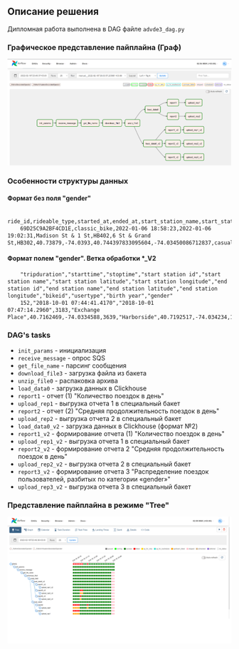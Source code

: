 ## Описание решения
Дипломная работа выполнена в DAG файле `advde3_dag.py`

### Графическое представление пайплайна (Граф)
![img_1.png](res/img_graph.png)

### Особенности структуры данных
#### Формат без поля "gender"
        ride_id,rideable_type,started_at,ended_at,start_station_name,start_station_id,end_station_name,end_station_id,start_lat,start_lng,end_lat,end_lng,member_casual
        69D25C9A2BF4CD1E,classic_bike,2022-01-06 18:58:23,2022-01-06 19:02:31,Madison St & 1 St,HB402,6 St & Grand St,HB302,40.73879,-74.0393,40.744397833095604,-74.03450086712837,casual

#### Формат полем "gender". Ветка обработки *_V2
        "tripduration","starttime","stoptime","start station id","start station name","start station latitude","start station longitude","end station id","end station name","end station latitude","end station longitude","bikeid","usertype","birth year","gender"
        152,"2018-10-01 07:44:41.4170","2018-10-01 07:47:14.2960",3183,"Exchange Place",40.7162469,-74.0334588,3639,"Harborside",40.7192517,-74.034234,15302,"Subscriber",1971,2


### DAG's tasks
- `init_params` - инициализация
- `receive_message` - опрос SQS
- `get_file_name` - парсинг сообщения
- `download_file3` - загрузка файла из бакета
- `unzip_file0` - распаковка архива
- `load_data0` - загрузка данных в Clickhouse
- `report1` - отчет (1) "Количество поездок в день"
- `upload_rep1` - выгрузка отчета 1 в специальный бакет
- `report2` - отчет (2) "Средняя продолжительность поездок в день"
- `upload_rep2` - выгрузка отчета 2 в специальный бакет
- `load_data0_v2` - загрузка данных в Clickhouse (формат №2)
- `report1_v2` - формирование отчета (1) "Количество поездок в день"
- `upload_rep1_v2` - выгрузка отчета 1 в специальный бакет
- `report2_v2` - формирование отчета 2 "Средняя продолжительность поездок в день"
- `upload_rep2_v2` - выгрузка отчета 2 в специальный бакет
- `report3_v2` - формирование отчета 3 "Распределение поездок пользователей, разбитых по категории «gender»"
- `upload_rep3_v2` - выгрузка отчета 3 в специальный бакет

### Представление пайплайна в режиме "Tree"

![img_1.png](res/img_tree.png)

